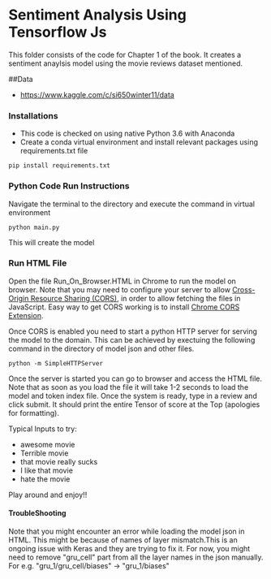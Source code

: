 # Sentiment Analysis Using Tensorflow Js
This folder consists of the code for Chapter 1 of the book. It creates a sentiment anaylsis model using the movie reviews dataset mentioned.

##Data
* https://www.kaggle.com/c/si650winter11/data

### Installations 
* This code is checked on using native Python 3.6 with Anaconda 
* Create a conda virtual environment and install relevant packages using requirements.txt file 
```
pip install requirements.txt
```
### Python Code Run Instructions
Navigate the terminal to the directory and execute the command in virtual environment
```
python main.py 
```
This will create the model 

### Run HTML File
Open the file Run_On_Browser.HTML in Chrome to run the model on browser. Note that you may need to configure your server to allow [Cross-Origin Resource Sharing (CORS)](https://enable-cors.org/), in order to allow fetching the files in JavaScript. Easy way to get CORS working is to install [Chrome CORS Extension](https://chrome.google.com/webstore/detail/allow-control-allow-origi/nlfbmbojpeacfghkpbjhddihlkkiljbi?hl=en).

Once CORS is enabled you need to start a python HTTP server for serving the model to the domain. This can be achieved by exectuing the following command in the directory of model json and other files.
```
python -m SimpleHTTPServer
```
Once the server is started you can go to browser and access the HTML file. Note that as soon as you load the file it will take 1-2 seconds to load the model and token index file. 
Once the system is ready, type in a review and click submit. It should print the entire Tensor of score at the Top (apologies for formatting). 

Typical Inputs to try:
* awesome movie
* Terrible movie
* that movie really sucks
* I like that movie
*  hate the movie

Play around and enjoy!!

#### TroubleShooting
Note that you might encounter an error while loading the model json in HTML. This might be because of names of layer mismatch.This is an ongoing issue with Keras and they are trying to fix it. For now, you might need to remove "gru_cell" part from all the layer names in the json manually. For e.g. "gru_1/gru_cell/biases" -> "gru_1/biases"
